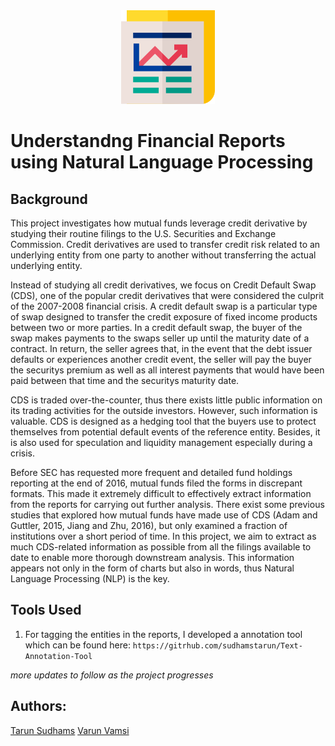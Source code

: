 <center> <img src="Website/images/news.svg" width="150" height="150"> </center>

# Understandng Financial Reports using Natural Language Processing

 

## Background

This project investigates how mutual funds leverage credit derivative by studying their routine filings to the U.S. Securities and Exchange Commission. Credit derivatives are used to transfer credit risk related to an underlying entity from one party to another without transferring the actual underlying entity.

Instead of studying all credit derivatives, we focus on Credit Default Swap (CDS), one of the popular credit derivatives that were considered the culprit of the 2007-2008 financial crisis. A credit default swap is a particular type of swap designed to transfer the credit exposure of fixed income products between two or more parties. In a credit default swap, the buyer of the swap makes payments to the swaps seller up until the maturity date of a contract. In return, the seller agrees that, in the event that the debt issuer defaults or experiences another credit event, the seller will pay the buyer the securitys premium as well as all interest payments that would have been paid between that time and the securitys maturity date.

CDS is traded over-the-counter, thus there exists little public information on its trading activities for the outside investors. However, such information is valuable. CDS is designed as a hedging tool that the buyers use to protect themselves from potential default events of the reference entity. Besides, it is also used for speculation and liquidity management especially during a crisis.

Before SEC has requested more frequent and detailed fund holdings reporting at the end of 2016, mutual funds filed the forms in discrepant formats. This made it extremely difficult to effectively extract information from the reports for carrying out further analysis. There exist some previous studies that explored how mutual funds have made use of CDS (Adam and Guttler, 2015, Jiang and Zhu, 2016), but only examined a fraction of institutions over a short period of time. In this project, we aim to extract as much CDS-related information as possible from all the filings available to date to enable more thorough downstream analysis. This information appears not only in the form of charts but also in words, thus Natural Language Processing (NLP) is the key.

## Tools Used

1. For tagging the entities in the reports, I developed a annotation tool which can be found here: `https://gitrhub.com/sudhamstarun/Text-Annotation-Tool`

*more updates to follow as the project progresses*

## Authors: 

[Tarun Sudhams](https://github.com/sudhamstarun)
[Varun Vamsi](https://github.com/Varunvamsi)
